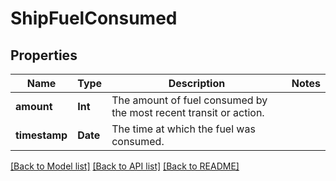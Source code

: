 # ShipFuelConsumed

## Properties
Name | Type | Description | Notes
------------ | ------------- | ------------- | -------------
**amount** | **Int** | The amount of fuel consumed by the most recent transit or action. | 
**timestamp** | **Date** | The time at which the fuel was consumed. | 

[[Back to Model list]](../README.md#documentation-for-models) [[Back to API list]](../README.md#documentation-for-api-endpoints) [[Back to README]](../README.md)


